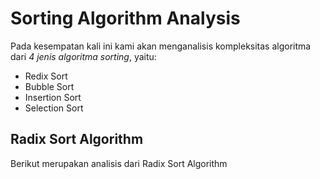 # Sorting Algorithm Analysis
Pada kesempatan kali ini kami akan menganalisis kompleksitas algoritma dari *4 jenis algoritma sorting*, yaitu:
- Redix Sort
- Bubble Sort
- Insertion Sort
- Selection Sort

## Radix Sort Algorithm
Berikut merupakan analisis dari Radix Sort Algorithm
 
 
